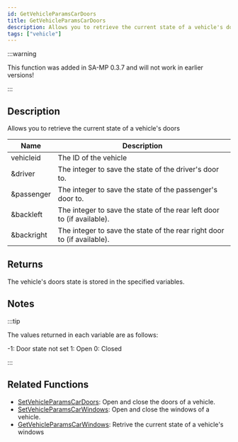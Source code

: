 ```yaml
---
id: GetVehicleParamsCarDoors
title: GetVehicleParamsCarDoors
description: Allows you to retrieve the current state of a vehicle's doors.
tags: ["vehicle"]
---
```


:::warning

This function was added in SA-MP 0.3.7 and will not work in earlier versions!

:::

## Description

Allows you to retrieve the current state of a vehicle's doors

| Name       | Description                                                             |
| ---------- | ----------------------------------------------------------------------- |
| vehicleid  | The ID of the vehicle                                                   |
| &driver    | The integer to save the state of the driver's door to.                  |
| &passenger | The integer to save the state of the passenger's door to.               |
| &backleft  | The integer to save the state of the rear left door to (if available).  |
| &backright | The integer to save the state of the rear right door to (if available). |

## Returns

The vehicle's doors state is stored in the specified variables.

## Notes

:::tip

The values returned in each variable are as follows:

-1: Door state not set
1: Open
0: Closed

:::

## Related Functions

- [SetVehicleParamsCarDoors](../functions/SetVehicleParamsCarDoors.md): Open and close the doors of a vehicle.
- [SetVehicleParamsCarWindows](../functions/SetVehicleParamsCarWindows.md): Open and close the windows of a vehicle.
- [GetVehicleParamsCarWindows](../functions/GetVehicleParamsCarWindows.md): Retrive the current state of a vehicle's windows

